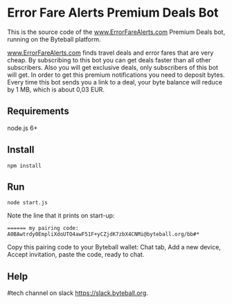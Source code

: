 # Error Fare Alerts Premium Deals Bot

This is the source code of the www.ErrorFareAlerts.com Premium Deals bot, running on the Byteball platform.

www.ErrorFareAlerts.com finds travel deals and error fares that are very cheap.
By subscribing to this bot you can get deals faster than all other subscribers. 
Also you will get exclusive deals, only subscribers of this bot will get.
In order to get this premium notifications you need to deposit bytes. 
Every time this bot sends you a link to a deal, your byte balance will reduce by 1 MB, which is about 0,03 EUR.


## Requirements

node.js 6+


## Install
```
npm install
```


## Run
```
node start.js
```
Note the line that it prints on start-up:
```
====== my pairing code: A0BAwtrdy0EmpliXdoUTO4awF51F+yCZjdK7zbX4CNMi@byteball.org/bb#*
```
Copy this pairing code to your Byteball wallet: Chat tab, Add a new device, Accept invitation, paste the code, ready to chat.


## Help

\#tech channel on slack https://slack.byteball.org.

